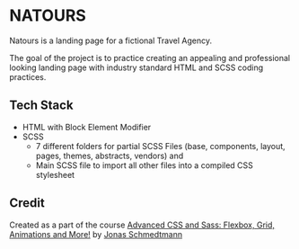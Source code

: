 # NATOURS
Natours is a landing page for a fictional Travel Agency.

The goal of the project is to practice creating an appealing and professional looking landing page with industry standard HTML and SCSS coding practices.

## Tech Stack
- HTML with Block Element Modifier
- SCSS 
    - 7 different folders for partial SCSS Files (base, components, layout, pages, themes, abstracts, vendors) and 
    - Main SCSS file to import all other files into a compiled CSS stylesheet

## Credit

Created as a part of the course [Advanced CSS and Sass: Flexbox, Grid, Animations and More!](https://www.udemy.com/course/advanced-css-and-sass/) by [Jonas Schmedtmann](https://www.udemy.com/course/advanced-css-and-sass/#instructor-1)

